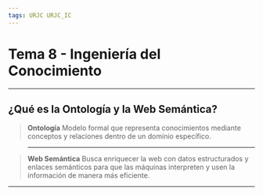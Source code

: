 ```yaml
---
tags: URJC URJC_IC
---
```


# Tema 8 - Ingeniería del Conocimiento

---

## ¿Qué es la Ontología y la Web Semántica?

> **Ontología**
> Modelo formal que representa conocimientos mediante conceptos y relaciones dentro de un dominio específico.

> ---

> **Web Semántica**
> Busca enriquecer la web con datos estructurados y enlaces semánticos para que las máquinas interpreten y usen la información de manera más eficiente.

---

